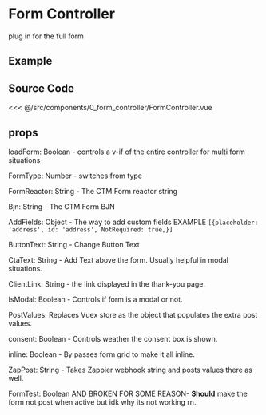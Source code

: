 # Form Controller

plug in for the full form

## Example

<Demo componentName="examples-form-controller-doc" />

## Source Code
 
<SourceCode>
<<< @/src/components/0_form_controller/FormController.vue
</SourceCode>


## props
loadForm: Boolean - controls a v-if of the entire controller for multi form situations

FormType: Number - switches from type
 
FormReactor: String - The CTM Form reactor string
 
Bjn: String - The CTM Form BJN 
 
AddFields: Object - The way to add custom  fields EXAMPLE `[{placeholder: 'address', id: 'address', NotRequired: true,}]`
 
ButtonText: String - Change Button Text
 
CtaText: String - Add Text above the form. Usually helpful in modal situations.
 
ClientLink: String - the link displayed in the thank-you page.
 
IsModal: Boolean - Controls if form is a modal or not.
 
PostValues: Replaces Vuex store as the object that populates the extra post values.

consent: Boolean - Controls weather the consent box is shown.
 
inline: Boolean - By passes form grid to make it all inline.

ZapPost: String - Takes Zappier webhook string and posts values there as well.
 
FormTest: Boolean AND BROKEN FOR SOME REASON- __Should__ make the form not post when active but idk why its not working rn.